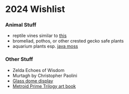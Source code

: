 # 2024 Wishlist

### Animal Stuff
- reptile vines similar to [this](https://www.chewy.com/exo-terra-bendable-moss-vine-reptile/dp/334148?)
- bromeliad, pothos, or other crested gecko safe plants
- aquarium plants esp. [java moss](https://www.aquariumcoop.com/collections/live-plants/products/java-moss-1)

### Other Stuff
- Zelda Echoes of Wisdom
- Murtagh by Christopher Paolini
- [Glass dome display](https://www.amazon.com/PH-PandaHall-Decorative-Decoration-4-7x4-5inch/dp/B0D224LRRV/ref=sr_1_2?crid=203JRYZ4GQ7JZ&dib=eyJ2IjoiMSJ9.Xb4oLsALe5shQHncGzgYATSsurNWFwEfMDfTqIG9AiHRezqeCetnpOyCG0Z6L0WBOTO72OQeUDQ6Z6gyoBPRZ8UjFIMOchsO16-6Eo06_ZjH_H36QMgbVDmeRQpE3iATYq97XGDp4tYXukaa6_ViXATNKM_1BubovuE9TYLqeIxKrXQvEFFJm45KKMjDOGiF-hB77xxGSLyXmlTZvWdahgzd0gnfQZG9dWIG7jm4oflAzVPgSYV9cRH8MC4FEvs8OGmj4perxXjVKw7dmBsAwrhfO8VZNQe874D0ceRvIQxGbPnirz7kj1XclfpqZWE3FqZVZOw_f-QUaaij5QXgV8mXoX6CGYLnczgiB4nOloiD_-Sr2LAAojtYmiU_VeRZJpNxQkS79OzB-e6u8K5knra8BzfU_JUZcFUa5_BhN0RCdjvehUcWJbVMqj7PwawU.XkwARgq17fs4zQQ4VLRMdVjyP1Moshp32lbZVGP-ulg&dib_tag=se&keywords=cloche+glass+dome+pandahall&qid=1734310635&sprefix=cloche+glass+dome+pandahall%2Caps%2C117&sr=8-2)
- [Metroid Prime Trilogy art book](https://www.amazon.com/dp/1913330273?tag=igndeals14-20&ascsubtag=05RNuQk4iagZGZJRXNJ7d1L)

